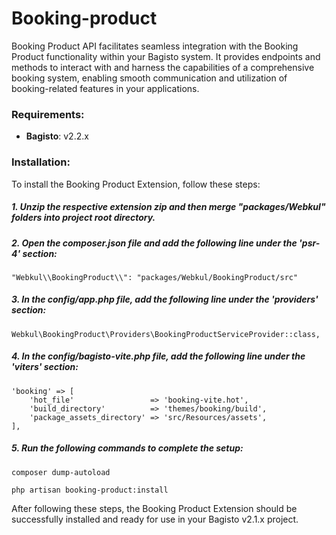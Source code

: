 # Booking-product

<p>Booking Product API facilitates seamless integration with the Booking Product functionality within your Bagisto system. It provides endpoints and methods to interact with and harness the capabilities of a comprehensive booking system, enabling smooth communication and utilization of booking-related features in your applications.</p>

### Requirements:

-   **Bagisto**: v2.2.x

### Installation:

To install the Booking Product Extension, follow these steps:

##### 1. Unzip the respective extension zip and then merge "packages/Webkul" folders into project root directory.

##### 2. Open the composer.json file and add the following line under the 'psr-4' section:

~~~
"Webkul\\BookingProduct\\": "packages/Webkul/BookingProduct/src"
~~~

##### 3. In the config/app.php file, add the following line under the 'providers' section:

~~~
Webkul\BookingProduct\Providers\BookingProductServiceProvider::class,
~~~

##### 4. In the config/bagisto-vite.php file, add the following line under the 'viters' section:

~~~
'booking' => [
    'hot_file'                 => 'booking-vite.hot',
    'build_directory'          => 'themes/booking/build',
    'package_assets_directory' => 'src/Resources/assets',
],
~~~

##### 5. Run the following commands to complete the setup:

~~~
composer dump-autoload
~~~

~~~
php artisan booking-product:install
~~~

After following these steps, the Booking Product Extension should be successfully installed and ready for use in your Bagisto v2.1.x project.
